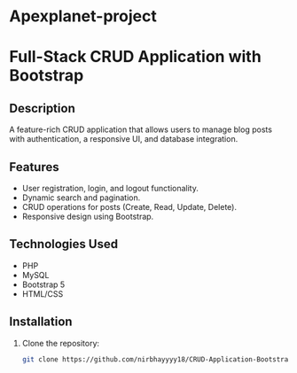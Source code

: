 # Apexplanet-project

# Full-Stack CRUD Application with Bootstrap

## Description
A feature-rich CRUD application that allows users to manage blog posts with authentication, a responsive UI, and database integration.

## Features
- User registration, login, and logout functionality.
- Dynamic search and pagination.
- CRUD operations for posts (Create, Read, Update, Delete).
- Responsive design using Bootstrap.

## Technologies Used
- PHP
- MySQL
- Bootstrap 5
- HTML/CSS

## Installation
1. Clone the repository:
   ```bash
   git clone https://github.com/nirbhayyyy18/CRUD-Application-Bootstrap.git
